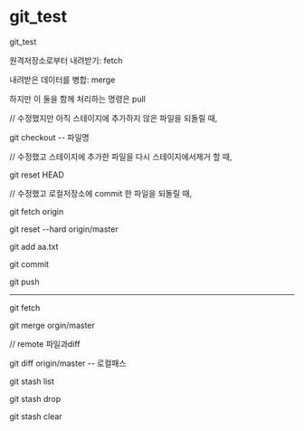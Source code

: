 # git_test
git_test


원격저장소로부터 내려받기: fetch

내려받은 데이터를 병합: merge

하지만 이 둘을 함께 처리하는 명령은 pull

// 수정했지만 아직 스테이지에 추가하지 않은 파일을 되돌릴 때,

git checkout -- 파일명

// 수정했고 스테이지에 추가한 파일을 다시 스테이지에서제거 할 때,

git reset HEAD 

// 수정했고 로컬저장소에 commit 한 파일을 되돌릴 때,

git fetch origin

git reset --hard origin/master

git add aa.txt

git commit

git push

-------

git fetch 

git merge orgin/master

// remote 파일과diff

git diff origin/master -- 로컬패스

git stash list

git stash drop

git stash clear

